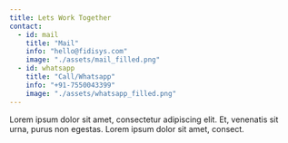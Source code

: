 ```yaml
---
title: Lets Work Together
contact:
  - id: mail
    title: "Mail"
    info: "hello@fidisys.com"
    image: "./assets/mail_filled.png"
  - id: whatsapp
    title: "Call/Whatsapp"
    info: "+91-7550043399"
    image: "./assets/whatsapp_filled.png"
---
```


Lorem ipsum dolor sit amet, consectetur adipiscing elit. Et, venenatis sit urna, purus non egestas. Lorem ipsum dolor sit amet, consect.
